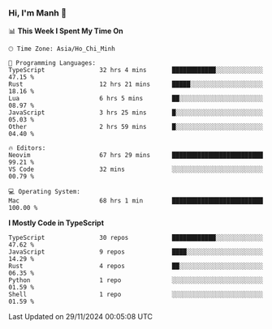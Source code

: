 ### Hi, I'm Manh 👋

<!--START_SECTION:waka-->
📊 **This Week I Spent My Time On** 

```text
🕑︎ Time Zone: Asia/Ho_Chi_Minh

💬 Programming Languages: 
TypeScript               32 hrs 4 mins       ████████████░░░░░░░░░░░░░   47.15 % 
Rust                     12 hrs 21 mins      █████░░░░░░░░░░░░░░░░░░░░   18.16 % 
Lua                      6 hrs 5 mins        ██░░░░░░░░░░░░░░░░░░░░░░░   08.97 % 
JavaScript               3 hrs 25 mins       █░░░░░░░░░░░░░░░░░░░░░░░░   05.03 % 
Other                    2 hrs 59 mins       █░░░░░░░░░░░░░░░░░░░░░░░░   04.40 % 

🔥 Editors: 
Neovim                   67 hrs 29 mins      █████████████████████████   99.21 % 
VS Code                  32 mins             ░░░░░░░░░░░░░░░░░░░░░░░░░   00.79 % 

💻 Operating System: 
Mac                      68 hrs 1 min        █████████████████████████   100.00 % 
```

**I Mostly Code in TypeScript** 

```text
TypeScript               30 repos            ████████████░░░░░░░░░░░░░   47.62 % 
JavaScript               9 repos             ████░░░░░░░░░░░░░░░░░░░░░   14.29 % 
Rust                     4 repos             ██░░░░░░░░░░░░░░░░░░░░░░░   06.35 % 
Python                   1 repo              ░░░░░░░░░░░░░░░░░░░░░░░░░   01.59 % 
Shell                    1 repo              ░░░░░░░░░░░░░░░░░░░░░░░░░   01.59 % 
```




 Last Updated on 29/11/2024 00:05:08 UTC
<!--END_SECTION:waka-->
